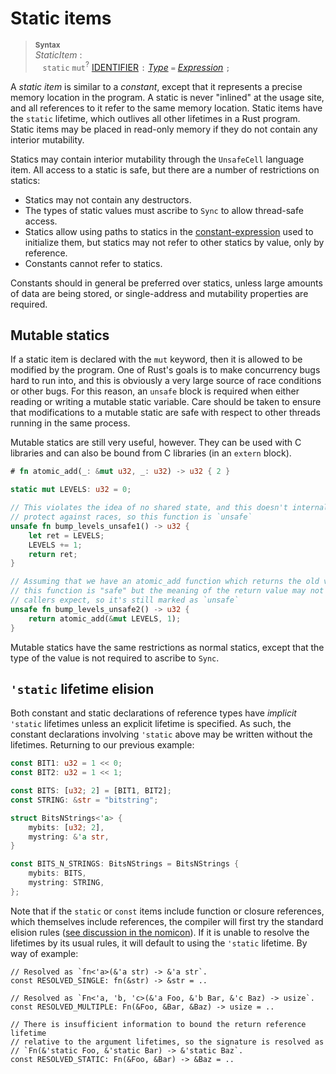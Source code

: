 # Static items

> **<sup>Syntax</sup>**  
> _StaticItem_ :  
> &nbsp;&nbsp; `static` `mut`<sup>?</sup> [IDENTIFIER] `:` [_Type_]
>              `=` [_Expression_] `;`

A *static item* is similar to a *constant*, except that it represents a precise
memory location in the program. A static is never "inlined" at the usage site,
and all references to it refer to the same memory location. Static items have
the `static` lifetime, which outlives all other lifetimes in a Rust program.
Static items may be placed in read-only memory if they do not contain any
interior mutability.

Statics may contain interior mutability through the `UnsafeCell` language item.
All access to a static is safe, but there are a number of restrictions on
statics:

* Statics may not contain any destructors.
* The types of static values must ascribe to `Sync` to allow thread-safe
  access.
* Statics allow using paths to statics in the
  [constant-expression](#expresions.html#constant-expressions) used to
  initialize them, but statics may not refer to other statics by value, only by
  reference.
* Constants cannot refer to statics.

Constants should in general be preferred over statics, unless large amounts of
data are being stored, or single-address and mutability properties are
required.

## Mutable statics

If a static item is declared with the `mut` keyword, then it is allowed to be
modified by the program. One of Rust's goals is to make concurrency bugs hard
to run into, and this is obviously a very large source of race conditions or
other bugs. For this reason, an `unsafe` block is required when either reading
or writing a mutable static variable. Care should be taken to ensure that
modifications to a mutable static are safe with respect to other threads
running in the same process.

Mutable statics are still very useful, however. They can be used with C
libraries and can also be bound from C libraries (in an `extern` block).

```rust
# fn atomic_add(_: &mut u32, _: u32) -> u32 { 2 }

static mut LEVELS: u32 = 0;

// This violates the idea of no shared state, and this doesn't internally
// protect against races, so this function is `unsafe`
unsafe fn bump_levels_unsafe1() -> u32 {
    let ret = LEVELS;
    LEVELS += 1;
    return ret;
}

// Assuming that we have an atomic_add function which returns the old value,
// this function is "safe" but the meaning of the return value may not be what
// callers expect, so it's still marked as `unsafe`
unsafe fn bump_levels_unsafe2() -> u32 {
    return atomic_add(&mut LEVELS, 1);
}
```

Mutable statics have the same restrictions as normal statics, except that the
type of the value is not required to ascribe to `Sync`.

## `'static` lifetime elision

Both constant and static declarations of reference types have *implicit*
`'static` lifetimes unless an explicit lifetime is specified. As such, the
constant declarations involving `'static` above may be written without the
lifetimes. Returning to our previous example:

```rust
const BIT1: u32 = 1 << 0;
const BIT2: u32 = 1 << 1;

const BITS: [u32; 2] = [BIT1, BIT2];
const STRING: &str = "bitstring";

struct BitsNStrings<'a> {
    mybits: [u32; 2],
    mystring: &'a str,
}

const BITS_N_STRINGS: BitsNStrings = BitsNStrings {
    mybits: BITS,
    mystring: STRING,
};
```

Note that if the `static` or `const` items include function or closure
references, which themselves include references, the compiler will first try
the standard elision rules ([see discussion in the nomicon][elision-nomicon]).
If it is unable to resolve the lifetimes by its usual rules, it will default to
using the `'static` lifetime. By way of example:

[elision-nomicon]: ../nomicon/lifetime-elision.html

```rust,ignore
// Resolved as `fn<'a>(&'a str) -> &'a str`.
const RESOLVED_SINGLE: fn(&str) -> &str = ..

// Resolved as `Fn<'a, 'b, 'c>(&'a Foo, &'b Bar, &'c Baz) -> usize`.
const RESOLVED_MULTIPLE: Fn(&Foo, &Bar, &Baz) -> usize = ..

// There is insufficient information to bound the return reference lifetime
// relative to the argument lifetimes, so the signature is resolved as
// `Fn(&'static Foo, &'static Bar) -> &'static Baz`.
const RESOLVED_STATIC: Fn(&Foo, &Bar) -> &Baz = ..
```

[IDENTIFIER]: identifiers.html
[_Type_]: types.html
[_Expression_]: expressions.html
